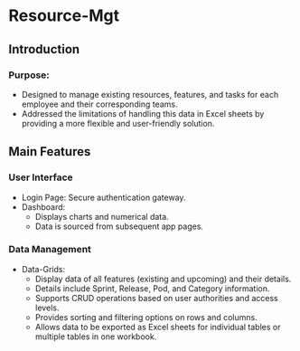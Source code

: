 # Resource-Mgt
## Introduction
### Purpose:
* Designed to manage existing resources, features, and tasks for each employee and their corresponding teams.
* Addressed the limitations of handling this data in Excel sheets by providing a more flexible and user-friendly solution.

## Main Features
### User Interface
* Login Page: Secure authentication gateway.
* Dashboard:
  * Displays charts and numerical data.
  * Data is sourced from subsequent app pages.

### Data Management
* Data-Grids:
  * Display data of all features (existing and upcoming) and their details.
  * Details include Sprint, Release, Pod, and Category information.
  * Supports CRUD operations based on user authorities and access levels.
  * Provides sorting and filtering options on rows and columns.
  * Allows data to be exported as Excel sheets for individual tables or multiple tables in one workbook.
